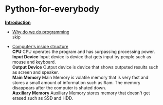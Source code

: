 # Python-for-everybody
<ins>**Introduction**</ins>

- <ins>Why do we do programming</ins> <br />
  skip

- <ins>Computer's inside structure</ins> <br />
  **CPU** 
    CPU operates the program and has surpassing processing power. <br />
  **Input Device** 
    Input device is device that gets input by people such as mouse and keyboard. <br />
  **Output Device** 
    Output device is device that shows outputed results such as screen and speaker. <br />
  **Main Memory**
    Main Memory is volatile memory that is very fast and stores a small amount of information such as Ram. The memory disappears after the computer is shuted down. <br />
  **Auxiliary Memory**
    Auxiliary Memory stores memory that doesn't get erased such as SSD and HDD.
    

  
